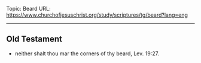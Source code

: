 Topic: Beard
URL: https://www.churchofjesuschrist.org/study/scriptures/tg/beard?lang=eng

---

## Old Testament

- neither shalt thou mar the corners of thy beard, Lev. 19:27.

